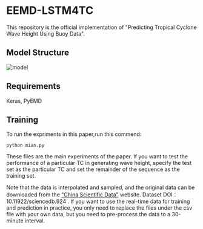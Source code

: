 # EEMD-LSTM4TC
This repository is the official implementation of "Predicting Tropical Cyclone Wave Height Using Buoy Data".

## Model Structure
![model](https://user-images.githubusercontent.com/17058892/132942282-1e65e599-23e1-4ba8-b171-1c7666b3dd90.png)

## Requirements
  Keras, PyEMD
## Training
  To run the expriments in this paper,run this commend:
  ```
  python mian.py
  ```
  
These files are the main experiments of the paper. If you want to test the performance of a particular TC in generating wave height, specify the test set as the particular TC and set the remainder of the sequence as the training set.

Note that the data is interpolated and sampled, and the original data can be downloaded from the ["China Scientific Data"](http://csdata.org) website. Dataset DOI：
10.11922/sciencedb.924 .
If you want to use the real-time data for training and prediction in practice, you only need to replace the files under the csv file with your own data, but you need to pre-process the data to a 30-minute interval.

